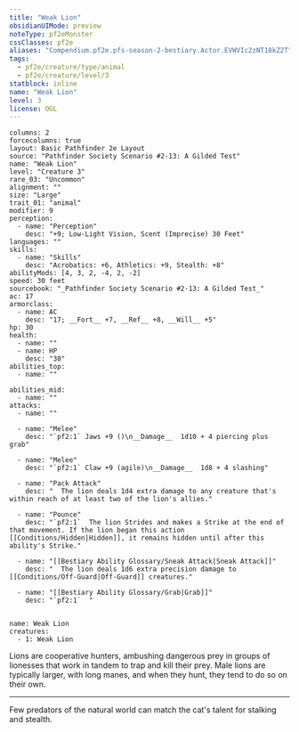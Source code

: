 ```yaml
---
title: "Weak Lion"
obsidianUIMode: preview
noteType: pf2eMonster
cssClasses: pf2e
aliases: "Compendium.pf2e.pfs-season-2-bestiary.Actor.EVWVIc2zNT18kZ2T" 
tags:
  - pf2e/creature/type/animal
  - pf2e/creature/level/3
statblock: inline
name: "Weak Lion"
level: 3
license: OGL
---
```


```statblock
columns: 2
forcecolumns: true
layout: Basic Pathfinder 2e Layout
source: "Pathfinder Society Scenario #2-13: A Gilded Test"
name: "Weak Lion"
level: "Creature 3"
rare_03: "Uncommon"
alignment: ""
size: "Large"
trait_01: "animal"
modifier: 9
perception:
  - name: "Perception"
    desc: "+9; Low-Light Vision, Scent (Imprecise) 30 Feet"
languages: ""
skills:
  - name: "Skills"
    desc: "Acrobatics: +6, Athletics: +9, Stealth: +8"
abilityMods: [4, 3, 2, -4, 2, -2]
speed: 30 feet
sourcebook: "_Pathfinder Society Scenario #2-13: A Gilded Test_"
ac: 17
armorclass:
  - name: AC
    desc: "17; __Fort__ +7, __Ref__ +8, __Will__ +5"
hp: 30
health:
  - name: ""
  - name: HP
    desc: "30"
abilities_top:
  - name: ""

abilities_mid:
  - name: ""
attacks:
  - name: ""

  - name: "Melee"
    desc: "`pf2:1` Jaws +9 ()\n__Damage__  1d10 + 4 piercing plus grab"

  - name: "Melee"
    desc: "`pf2:1` Claw +9 (agile)\n__Damage__  1d8 + 4 slashing"

  - name: "Pack Attack"
    desc: "  The lion deals 1d4 extra damage to any creature that's within reach of at least two of the lion's allies."

  - name: "Pounce"
    desc: "`pf2:1`  The lion Strides and makes a Strike at the end of that movement. If the lion began this action [[Conditions/Hidden|Hidden]], it remains hidden until after this ability's Strike."

  - name: "[[Bestiary Ability Glossary/Sneak Attack|Sneak Attack]]"
    desc: "  The lion deals 1d6 extra precision damage to [[Conditions/Off-Guard|Off-Guard]] creatures."

  - name: "[[Bestiary Ability Glossary/Grab|Grab]]"
    desc: "`pf2:1`  "
 
```

```encounter-table
name: Weak Lion
creatures:
  - 1: Weak Lion
```



Lions are cooperative hunters, ambushing dangerous prey in groups of lionesses that work in tandem to trap and kill their prey. Male lions are typically larger, with long manes, and when they hunt, they tend to do so on their own.

* * *

Few predators of the natural world can match the cat's talent for stalking and stealth.
